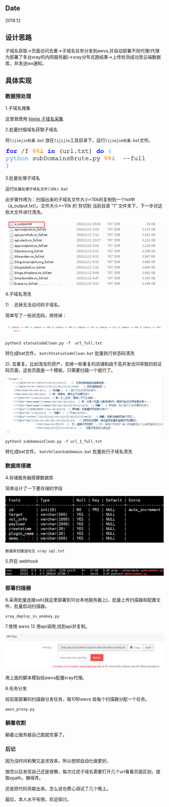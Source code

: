 ## Date 

2019.12


## 设计思路

子域名获取->页面访问去重->子域名任务分发到awvs,并自动部署不同代理(代理为部署了多台xray的内网服务器)->xray分布式跑结果->上传检测成功至云端数据库，并发送wx通知。


## 具体实现

### 数据预处理

1.子域名搜集

这里我使用 [lijiejie 子域名采集](https://github.com/lijiejie/subDomainsBrute) 

2.批量扫描域名获取子域名

将```lijiejie批量.bat``` 放在```lijijie```工具目录下，运行```lijiejie批量.bat```文件。

![](images/1.jpg)

3.批量处理子域名   

运行```批量处理子域名文件(10k).bat```

此步骤作用为：扫描出来的子域名文件大小<10k的复制到一个txt中（a_output.txt）。文件大小>=10k 的 剪切到 当前目录 “1” 文件夹下，下一步对这些大文件进行清洗。

![](images/2.jpg)


4.子域名清洗

1）. 去掉无法访问的子域名，

简单写了一些状态码，排除掉：

![](images/3.jpg)

	python3 statusCodeClean.py -f  url_full.txt

转化成bat文件。 ```batchStatusCodeClean.bat```   批量执行状态码清洗

2). 去重复。比如淘宝的资产，去掉一些重复的店铺和由于高并发访问导致的验证码页面，这些页面是一个模板，只需要扫描一个就行了。

![](images/4.jpg)

	python3 subdomainClean.py -f url_1_full.txt

转化成bat文件。 ```batchCleanSubdomain.bat```   批量执行子域名清洗


### 数据库搭建

4.存储服务器搭建数据库

简单设计了一下要存储的字段

![](images/5.jpg)

	数据库创建语句见 xray sql.txt

5.开启 webhook

![](images/6.jpg)

### 部署扫描器

6.采用批量连接ssh(我这里部署到10台本地服务器上)，批量上传扫描器和配置文件，批量启动扫描器。

	xray_deploy_in_onekey.py

7.使用 awvs 12 用api调用,找到api并复制。

![](images/7.jpg)

用上面的脚本模拟给awvs配置xray代理。

8.任务分发

给前面部署的扫描器分发任务，每10秒awvs 给每个扫描器分配一个任务。

	awvs_proxy.py

### 躺着收割

躺着让服务器自己跑就完事了。

### 后记

因为没时间和懒又追求效率，所以想把自动化做更好。

做完以后发现自己还是很懒，每次过滤子域名需要打开几个url看看页面区别，提取xpath，懒得弄。

还是把代码贡献出来。怎么说也费心调试了几个晚上。

最后，本人水平有限，欢迎探讨。